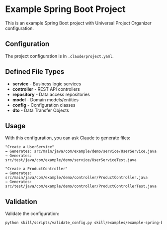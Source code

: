 # Example Spring Boot Project

This is an example Spring Boot project with Universal Project Organizer configuration.

## Configuration

The project configuration is in `.claude/project.yaml`.

## Defined File Types

- **service** - Business logic services
- **controller** - REST API controllers
- **repository** - Data access repositories
- **model** - Domain models/entities
- **config** - Configuration classes
- **dto** - Data Transfer Objects

## Usage

With this configuration, you can ask Claude to generate files:

```
"Create a UserService"
→ Generates: src/main/java/com/example/demo/service/UserService.java
→ Generates: src/test/java/com/example/demo/service/UserServiceTest.java

"Create a ProductController"
→ Generates: src/main/java/com/example/demo/controller/ProductController.java
→ Generates: src/test/java/com/example/demo/controller/ProductControllerTest.java
```

## Validation

Validate the configuration:

```bash
python skill/scripts/validate_config.py skill/examples/example-spring-boot
```